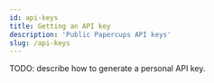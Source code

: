```yaml
---
id: api-keys
title: Getting an API key
description: 'Public Papercups API keys'
slug: /api-keys
---
```


TODO: describe how to generate a personal API key.
